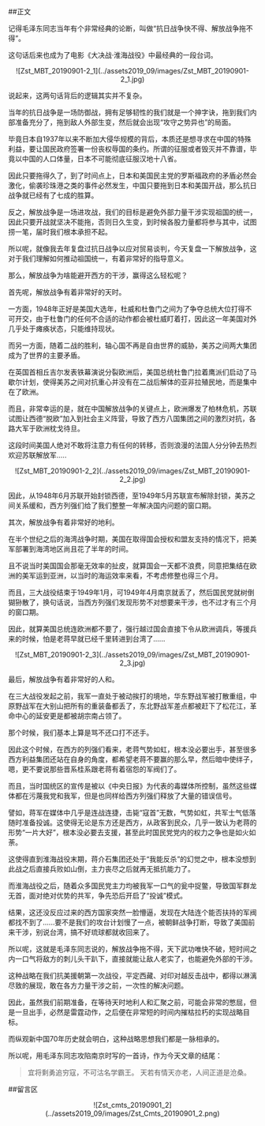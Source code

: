 ##正文

记得毛泽东同志当年有个非常经典的论断，叫做“抗日战争快不得、解放战争拖不得”。

这句话后来也成为了电影《大决战·淮海战役》中最经典的一段台词。

 <div align="center">![Zst_MBT_20190901-2_1](../assets2019_09/images/Zst_MBT_20190901-2_1.jpg)</div>

说起来，这两句话背后的逻辑其实并不复杂。

当年的抗日战争是一场防御战，拥有足够韧性的我们就是一个抻字诀，拖到我们内部准备充分了，拖到敌人外部生变，然后就会出现“攻守之势异也”的局面。

毕竟日本自1937年以来不断加大侵华规模的背后，本质还是想寻求在中国的特殊利益，要让国民政府签署一份丧权辱国的条约。所谓的征服或者毁灭并不靠谱，毕竟以中国的人口体量，日本不可能彻底征服汉地十八省。

因此只要拖得久了，到了时间点上，日本和美国民主党的罗斯福政府的矛盾必然会激化，偷袭珍珠港之类的事件必然发生，中国只要拖到日本和美国开战，那么抗日战争就已经有了七成的胜算。

反之，解放战争是一场进攻战，我们的目标是避免外部力量干涉实现祖国的统一，因此只要开战就坚决不能拖，否则日久生变，到时候各股力量都将参与其中，试图捞一笔，届时我们根本承担不起。

所以呢，就像我去年复盘过抗日战争以应对贸易谈判，今天复盘一下解放战争，这对于我们理解如何推动祖国统一，有着非常好的指导意义。

那么，解放战争为啥能避开西方的干涉，赢得这么轻松呢？

首先呢，解放战争有着非常好的天时。

一方面，1948年正好是美国大选年，杜威和杜鲁门之间为了争夺总统大位打得不可开交，由于杜鲁门的任何不合适的动作都会被杜威盯着打，因此这一年美国对外几乎处于瘫痪状态，只能维持现状。

而另一方面，随着二战的胜利，轴心国不再是自由世界的威胁，美苏之间两大集团成为了世界的主要矛盾。

在英国首相丘吉尔发表铁幕演说分裂欧洲后，美国总统杜鲁门拉着鹰派们启动了马歇尔计划，使得美苏之间对抗重心并没有在二战后解体的亚非拉殖民地，而是集中在了欧洲。

而且，非常幸运的是，就在中国解放战争的关键点上，欧洲爆发了柏林危机，苏联试图让西德“脱欧”加入到社会主义阵营，导致了西方八国集团之间的激烈对抗，各路大军于欧洲枕戈待旦。

这段时间美国人绝对不敢将注意力有任何的转移，否则浪漫的法国人分分钟去热烈欢迎苏联解放军.....

 <div align="center">![Zst_MBT_20190901-2_2](../assets2019_09/images/Zst_MBT_20190901-2_2.jpg)</div>

因此，从1948年6月苏联开始封锁西德，至1949年5月苏联宣布解除封锁，美苏之间关系缓和，西方列强们给了我们整整一年解决国内问题的窗口期。



其次，解放战争有着非常好的地利。

在半个世纪之后的海湾战争时期，美国在取得国会授权和盟友支持的情况下，把美军部署到海湾地区尚且花了半年的时间。

且不说当时美国国会那毫无效率的扯皮，就算国会一天都不浪费，同意把集结在欧洲的美军运到亚洲，以当时的海运效率来看，不考虑修整也得三个月。

而且，三大战役结束于1949年1月，可1949年4月南京就丢了，然后国民党就树倒猢狲散了，换句话说，当西方列强们发现形势不对想要来干涉，也不过才有三个月的窗口期。

因此，就算美国总统连欧洲都不要了，强行越过国会直接下令从欧洲调兵，等援兵来的时候，怕是老蒋早就已经千里转进到台湾了......

 <div align="center">![Zst_MBT_20190901-2_3](../assets2019_09/images/Zst_MBT_20190901-2_3.jpg)</div>

最后，解放战争有着非常好的人和。

在三大战役发起之前，我军一直处于被动挨打的境地，华东野战军被打散重组，中原野战军在大别山把所有的重装备都丢了，东北野战军差点都被赶下了松花江，革命中心的延安更是都被胡宗南占领了。

那个时候，我们基本上算是骂不还口打不还手。

因此这个时候，在西方的列强们看来，老蒋气势如虹，根本没必要出手，甚至很多西方利益集团还站在自身的角度，都希望老蒋不要赢的那么早，然后暗中使绊子，嗯，更不要说那些晋系桂系跟老蒋有着宿怨的军阀们了。

而且，当时国统区的宣传是被以《中央日报》为代表的毒媒体所控制，虽然这些媒体都在污蔑我党和我军，但是也同样给西方列强们释放了大量的错误信号。

譬如，蒋军在媒体中几乎是连战连捷，击毙“寇首”无数，气势如虹，共军士气低落随时准备投诚。这使得无论是东方还是西方，从政客到民众，几乎一致认为老蒋的形势“一片大好”，根本没必要去支援，甚至此时国民党党内的权力之争也是如火如荼。

这使得直到淮海战役末期，蒋介石集团还处于“我能反杀”的幻觉之中，根本没想到此战之后直接兵败如山倒，主力丧尽之后就再无抵抗能力了。

而淮海战役之后，随着众多国民党主力均被我军一口气的瓮中捉鳖，导致国军群龙无首，面对绝对优势的共军，争先恐后开启了“投诚”模式。

结果，这还没反应过来的西方国家突然一脸懵逼，发现在大陆连个能否扶持的军阀都找不到了......要不是我们的攻台计划慢了一点，被朝鲜战争打断，导致了美国前来干涉，别说台湾，搞不好琉球都就收回来了。


所以呢，这就是毛泽东同志说的，解放战争拖不得，天下武功唯快不破，短时间之内一口气将敌方的刺儿头干趴下，直接就能让敌人老实了，也能避免外部的干涉。

这种战略在我们抗美援朝第一次战役，平定西藏、对印对越反击战中，都得以淋漓尽致的展现，敢在各方力量干涉之前，一次性的解决问题。

因此，虽然我们前期准备，在等待天时地利人和汇聚之前，可能会非常的憋屈，但是一旦出手，必然是雷霆动作，之后便在非常短的时间内摧枯拉朽的实现战略目标。

而纵观新中国70年历史就会明白，这种战略思想我们都是一脉相承的。

所以呢，用毛泽东同志攻陷南京时写的一首诗，作为今天文章的结尾：

>宜将剩勇追穷寇，不可沽名学霸王。
>天若有情天亦老，人间正道是沧桑。

##留言区
 <div align="center">![Zst_cmts_20190901_2](../assets2019_09/images/Zst_Cmts_20190901_2.png)</div>